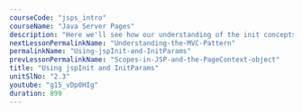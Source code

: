 ```yaml
---
courseCode: "jsps_intro"
courseName: "Java Server Pages"
description: "Here we'll see how our understanding of the init concepts of servlets translates to JSPs."
nextLessonPermalinkName: "Understanding-the-MVC-Pattern"
permalinkName: "Using-jspInit-and-InitParams"
prevLessonPermalinkName: "Scopes-in-JSP-and-the-PageContext-object"
title: "Using jspInit and InitParams"
unitSlNo: "2.3"
youtube: "g15_vDp0HIg"
duration: 899
---
```

